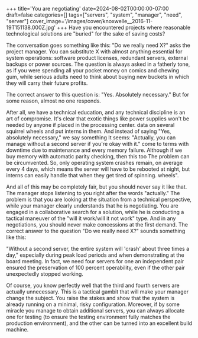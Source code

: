 +++
title='You are negotiating'
date=2024-08-02T00:00:00-07:00
draft=false
categories=[]
tags=["servers", "system", "manager", "need", "server"]
cover_image='/images/cover/knoxwelle__2016-11-19T151138.000Z.jpg'
+++
Have you encountered projects where reasonable technological solutions are "buried" for the sake of saving costs?

The conversation goes something like this:
"Do we really need X?" asks the project manager. You can substitute X with almost anything essential for
system operations: software product licenses, redundant servers,
external backups or power sources. The question is always asked
in a fatherly tone, as if you were spending all your pocket money on comics
and chewing gum, while serious adults need to think about buying
new buckets in which they will carry their future profits.

The correct answer to this question is: "Yes. Absolutely necessary."
But for some reason, almost no one responds.

After all, we have a technical education, and any technical discipline is an art of compromise. It's clear that exotic things like power supplies won't be needed by anyone if placed in the processing center.
data on several squirrel wheels and put interns in them. And instead of saying "Yes, absolutely necessary," we say something
It seems: "Actually, you can manage without a second server if you're okay with it."
come to terms with downtime due to maintenance and every memory failure.
Although if we buy memory with automatic parity checking, then this too
The problem can be circumvented. So, only operating system crashes remain, on average every 4 days, which means the server will have to be rebooted at night, but interns can easily handle that when they get tired of spinning.
wheels".

And all of this may be completely fair, but you should never say it like that. The manager stops listening to you right after the words "actually."
The problem is that you are looking at the situation from a technical perspective, while your manager clearly understands that he is negotiating. You are engaged in a collaborative search for a solution, while he is conducting a tactical maneuver of the "will it work/will it not work" type. And in any negotiations, you should never make concessions at the first demand. The correct answer to the question "Do we really need X?" sounds something like this:

"Without a second server, the entire system will 'crash' about three times a day,"
especially during peak load periods and when demonstrating at the board meeting. In fact, we need four servers for one
an independent pair ensured the preservation of 100 percent operability, even if the other pair unexpectedly stopped working.

Of course, you know perfectly well that the third and fourth servers are actually unnecessary. This is a tactical gambit that will make your manager change the subject. You raise the stakes and show that the system is already running on a minimal, risky configuration.
Moreover, if by some miracle you manage to obtain additional servers, you can always allocate one for testing (to ensure the testing environment fully matches the production environment), and the other can be turned into an excellent build machine.